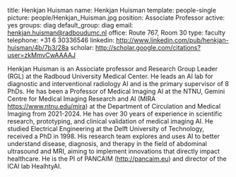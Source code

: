 title: Henkjan Huisman
name: Henkjan Huisman
template: people-single
picture: people/Henkjan_Huisman.jpg
position: Associate Professor
active: yes
groups: diag
default_group: diag
email: henkjan.huisman@radboudumc.nl
office: Route 767, Room 30
type: faculty
telephone: +31 6 30336546
linkedin: http://www.linkedin.com/pub/henkjan-huisman/4b/7b3/28a
scholar: http://scholar.google.com/citations?user=zkMmvCwAAAAJ

Henkjan Huisman is an Associate professor and Research Group Leader (RGL) at the Radboud University Medical Center. He leads an AI lab for diagnostic and interventional radiology AI and is the primary supervisor of 8 PhDs. He has been a Professor of Medical Imaging AI at the NTNU, Gemini Centre for Medical Imaging Research and AI (MIRA https://www.ntnu.edu/mira) at the Department of Circulation and Medical Imaging from 2021-2024. He has over 30 years of experience in scientific research, prototyping, and clinical validation of medical imaging AI. He studied Electrical Engineering at the Delft University of Technology, received a PhD in 1998. His research team explores and uses AI to better understand disease, diagnosis, and therapy in the field of abdominal ultrasound and MRI, aiming to implement innovations that directly impact healthcare. He is the PI of PANCAIM (http://pancaim.eu) and director of the ICAI lab HealhtyAI.
